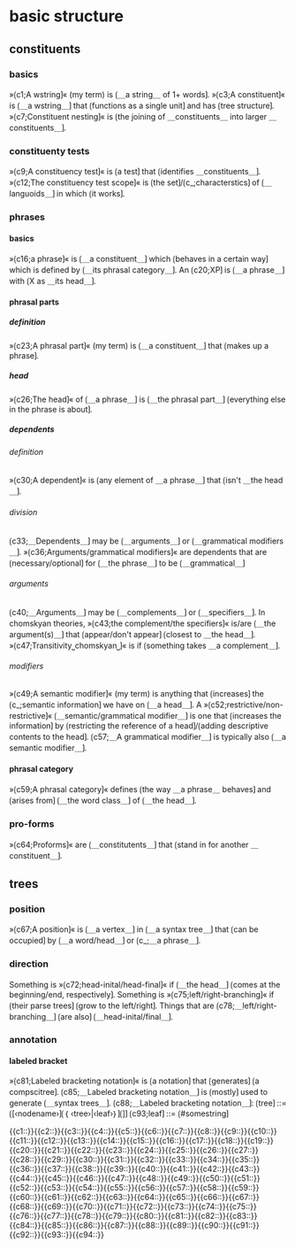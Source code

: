 # basic structure

## constituents

### basics

»⟮c1;A wstring⟯« (my term) is ⟮＿a string＿ of 1+ words⟯.
»⟮c3;A constituent⟯« is ⟮＿a wstring＿⟯ that ⟮functions as a single unit⟯ and has ⟮tree structure⟯.
»⟮c7;Constituent nesting⟯« is ⟮the joining of ＿constituents＿ into larger ＿constituents＿⟯.

### constituenty tests

»⟮c9;A constituency test⟯« is ⟮a test⟯ that ⟮identifies ＿constituents＿⟯.
»⟮c12;The constituency test scope⟯« is ⟮the set⟯/⟮c_;characterstics⟯ of ⟮＿languoids＿⟯ in which ⟮it works⟯.

### phrases

#### basics

»⟮c16;a phrase⟯« is ⟮＿a constituent＿⟯ which ⟮behaves in a certain way⟯ which is defined by ⟮＿its phrasal category＿⟯.
An ⟮c20;XP⟯ is ⟮＿a phrase＿⟯ with ⟮X as ＿its head＿⟯.

#### phrasal parts

##### definition

»⟮c23;A phrasal part⟯« (my term) is ⟮＿a constituent＿⟯ that ⟮makes up a phrase⟯.

##### head

»⟮c26;The head⟯« of ⟮＿a phrase＿⟯ is ⟮＿the phrasal part＿⟯ ⟮everything else in the phrase is about⟯.

##### dependents

###### definition

»⟮c30;A dependent⟯« is ⟮any element of ＿a phrase＿⟯ that ⟮isn't ＿the head＿⟯.

###### division

⟮c33;＿Dependents＿⟯ may be ⟮＿arguments＿⟯ or ⟮＿grammatical modifiers＿⟯.
»⟮c36;Arguments/grammatical modifiers⟯« are dependents that are ⟮necessary/optional⟯ for ⟮＿the phrase＿⟯ to be ⟮＿grammatical＿⟯

###### arguments

⟮c40;＿Arguments＿⟯ may be ⟮＿complements＿⟯ or ⟮＿specifiers＿⟯.
In chomskyan theories, »⟮c43;the complement/the specifiers⟯« is/are ⟮＿the argument(s)＿⟯ that ⟮appear/don't appear⟯ ⟮closest to ＿the head＿⟯.
»⟮c47;Transitivity⎵chomskyan⎵⟯« is if ⟮something takes ＿a complement＿⟯.

###### modifiers

»⟮c49;A semantic modifier⟯« (my term) is anything that ⟮increases⟯ the ⟮c_;semantic information⟯ we have on ⟮＿a head＿⟯.
A »⟮c52;restrictive/non-restrictive⟯« ⟮＿semantic/grammatical modifier＿⟯ is one that ⟮increases the information⟯ by ⟮restricting the reference of a head⟯/⟮adding descriptive contents to the head⟯.
⟮c57;＿A grammatical modifier＿⟯ is typically also ⟮＿a semantic modifier＿⟯.

#### phrasal category

»⟮c59;A phrasal category⟯« defines ⟮the way ＿a phrase＿ behaves⟯ and ⟮arises from⟯ ⟮＿the word class＿⟯ of ⟮＿the head＿⟯.

### pro-forms

»⟮c64;Proforms⟯« are ⟮＿constitutents＿⟯ that ⟮stand in for another ＿constituent＿⟯.

## trees

### position

»⟮c67;A position⟯« is ⟮＿a vertex＿⟯ in ⟮＿a syntax tree＿⟯ that ⟮can be occupied⟯ by ⟮＿a word/head＿⟯ or ⟮c_;＿a phrase＿⟯.

### direction

Something is »⟮c72;head-inital/head-final⟯« if ⟮＿the head＿⟯ ⟮comes at the beginning/end, respectively⟯.
Something is »⟮c75;left/right-branching⟯« if ⟮their parse trees⟯ ⟮grow to the left/right⟯.
Things that are ⟮c78;＿left/right-branching＿⟯ ⟮are also⟯ ⟮＿head-inital/final＿⟯.

### annotation

#### labeled bracket

»⟮c81;Labeled bracketing notation⟯« is ⟮a notation⟯ that ⟮generates⟯ ⟮a compscitree⟯.
⟮c85;＿Labeled bracketing notation＿⟯ is ⟮mostly⟯ used to generate ⟮＿syntax trees＿⟯.
⟮c88;＿Labeled bracketing notation＿⟯: ⟮tree⟯ ::= ⟮[‹nodename›⟯⟮｛ ‹tree›|‹leaf›｝⟯⟮]⟯
⟮c93;leaf⟯ ::= ⟮#somestring⟯

<span class='cloze-dump'>{{c1::}}{{c2::}}{{c3::}}{{c4::}}{{c5::}}{{c6::}}{{c7::}}{{c8::}}{{c9::}}{{c10::}}{{c11::}}{{c12::}}{{c13::}}{{c14::}}{{c15::}}{{c16::}}{{c17::}}{{c18::}}{{c19::}}{{c20::}}{{c21::}}{{c22::}}{{c23::}}{{c24::}}{{c25::}}{{c26::}}{{c27::}}{{c28::}}{{c29::}}{{c30::}}{{c31::}}{{c32::}}{{c33::}}{{c34::}}{{c35::}}{{c36::}}{{c37::}}{{c38::}}{{c39::}}{{c40::}}{{c41::}}{{c42::}}{{c43::}}{{c44::}}{{c45::}}{{c46::}}{{c47::}}{{c48::}}{{c49::}}{{c50::}}{{c51::}}{{c52::}}{{c53::}}{{c54::}}{{c55::}}{{c56::}}{{c57::}}{{c58::}}{{c59::}}{{c60::}}{{c61::}}{{c62::}}{{c63::}}{{c64::}}{{c65::}}{{c66::}}{{c67::}}{{c68::}}{{c69::}}{{c70::}}{{c71::}}{{c72::}}{{c73::}}{{c74::}}{{c75::}}{{c76::}}{{c77::}}{{c78::}}{{c79::}}{{c80::}}{{c81::}}{{c82::}}{{c83::}}{{c84::}}{{c85::}}{{c86::}}{{c87::}}{{c88::}}{{c89::}}{{c90::}}{{c91::}}{{c92::}}{{c93::}}{{c94::}}</span>